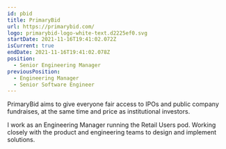 ```yaml
---
id: pbid
title: PrimaryBid
url: https://primarybid.com/
logo: primarybid-logo-white-text.d2225ef0.svg
startDate: 2021-11-16T19:41:02.072Z
isCurrent: true
endDate: 2021-11-16T19:41:02.078Z
position:
  - Senior Engineering Manager
previousPosition:
  - Engineering Manager
  - Senior Software Engineer
---
```

PrimaryBid aims to give everyone fair access to IPOs and public company fundraises, at the same time and price as institutional investors.

I work as an Engineering Manager running the Retail Users pod. Working closely with the product and engineering teams to design and implement solutions.